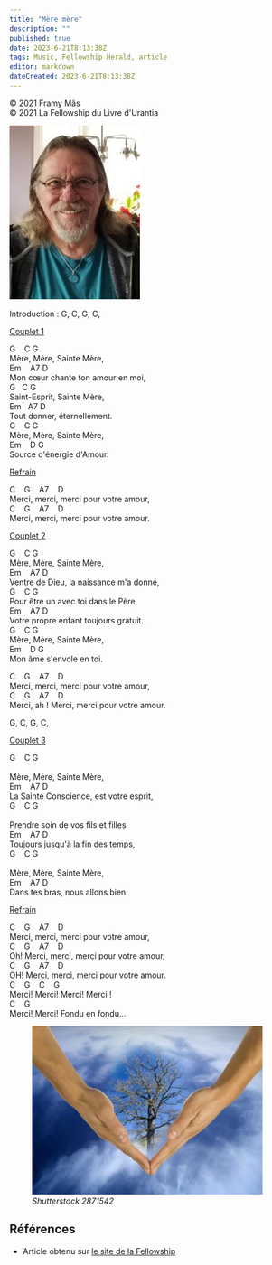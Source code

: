 ```yaml
---
title: "Mère mère"
description: ""
published: true
date: 2023-6-21T8:13:38Z
tags: Music, Fellowship Herald, article
editor: markdown
dateCreated: 2023-6-21T8:13:38Z
---
```


<p class="v-card v-sheet theme--light grey lighten-3 px-2">© 2021 Framy Mâs<br>© 2021 La Fellowship du Livre d'Urantia</p>


![](/image/article/Framy_Mas/Framy_Mas.jpg)

Introduction : G, C, G, C,

<ins>Couplet 1</ins>

G&nbsp;&nbsp;&nbsp;&nbsp;C&nbsp;G<br>
Mère, Mère, Sainte Mère,<br>
Em&nbsp;&nbsp;&nbsp;&nbsp;A7&nbsp;D<br>
Mon cœur chante ton amour en moi,<br>
G&nbsp;&nbsp;&nbsp;C&nbsp;G<br>
Saint-Esprit, Sainte Mère,<br>
Em&nbsp;&nbsp;&nbsp;A7&nbsp;D<br>
Tout donner, éternellement.<br>
G&nbsp;&nbsp;&nbsp;&nbsp;C&nbsp;G<br>
Mère, Mère, Sainte Mère,<br>
Em&nbsp;&nbsp;&nbsp;&nbsp;D&nbsp;G<br>
Source d'énergie d'Amour.<br>

<ins>Refrain</ins>

C&nbsp;&nbsp;&nbsp;&nbsp;G&nbsp;&nbsp;&nbsp;&nbsp;A7&nbsp;&nbsp;&nbsp;&nbsp;D<br>
Merci, merci, merci pour votre amour,<br>
C&nbsp;&nbsp;&nbsp;&nbsp;G&nbsp;&nbsp;&nbsp;&nbsp;A7&nbsp;&nbsp;&nbsp;&nbsp;D<br>
Merci, merci, merci pour votre amour.<br>

<ins>Couplet 2</ins>

G&nbsp;&nbsp;&nbsp;&nbsp;C&nbsp;G<br>
Mère, Mère, Sainte Mère,<br>
Em&nbsp;&nbsp;&nbsp;&nbsp;A7&nbsp;D<br>
Ventre de Dieu, la naissance m'a donné,<br>
G&nbsp;&nbsp;&nbsp;&nbsp;C&nbsp;G<br>
Pour être un avec toi dans le Père,<br>
Em&nbsp;&nbsp;&nbsp;&nbsp;A7&nbsp;D<br>
Votre propre enfant toujours gratuit.<br>
G&nbsp;&nbsp;&nbsp;&nbsp;C&nbsp;G<br>
Mère, Mère, Sainte Mère,<br>
Em&nbsp;&nbsp;&nbsp;&nbsp;D&nbsp;G<br>
Mon âme s'envole en toi.<br>

C&nbsp;&nbsp;&nbsp;&nbsp;G&nbsp;&nbsp;&nbsp;&nbsp;A7&nbsp;&nbsp;&nbsp;&nbsp;D<br>
Merci, merci, merci pour votre amour,<br>
C&nbsp;&nbsp;&nbsp;&nbsp;G&nbsp;&nbsp;&nbsp;&nbsp;A7&nbsp;&nbsp;&nbsp;&nbsp;D<br>
Merci, ah ! Merci, merci pour votre amour.<br>

G, C, G, C,

<ins>Couplet 3</ins>

G&nbsp;&nbsp;&nbsp;&nbsp;C&nbsp;G<br><br>
Mère, Mère, Sainte Mère,<br>
Em&nbsp;&nbsp;&nbsp;&nbsp;A7&nbsp;D<br>
La Sainte Conscience, est votre esprit,<br>
G&nbsp;&nbsp;&nbsp;&nbsp;C&nbsp;G<br><br>
Prendre soin de vos fils et filles<br>
Em&nbsp;&nbsp;&nbsp;&nbsp;A7&nbsp;D<br>
Toujours jusqu'à la fin des temps,<br>
G&nbsp;&nbsp;&nbsp;&nbsp;C&nbsp;G<br><br>
Mère, Mère, Sainte Mère,<br>
Em&nbsp;&nbsp;&nbsp;&nbsp;A7&nbsp;D<br>
Dans tes bras, nous allons bien.<br>

<ins>Refrain</ins>

C&nbsp;&nbsp;&nbsp;&nbsp;G&nbsp;&nbsp;&nbsp;&nbsp;A7&nbsp;&nbsp;&nbsp;&nbsp;D<br>
Merci, merci, merci pour votre amour,<br>
C&nbsp;&nbsp;&nbsp;&nbsp;G&nbsp;&nbsp;&nbsp;&nbsp;A7&nbsp;&nbsp;&nbsp;&nbsp;D<br>
Oh! Merci, merci, merci pour votre amour,<br>
C&nbsp;&nbsp;&nbsp;&nbsp;G&nbsp;&nbsp;&nbsp;&nbsp;A7&nbsp;&nbsp;&nbsp;&nbsp;D<br>
OH! Merci, merci, merci pour votre amour.<br>
C&nbsp;&nbsp;&nbsp;&nbsp;G&nbsp;&nbsp;&nbsp;&nbsp;C&nbsp;&nbsp;&nbsp;&nbsp;G<br>
Merci! Merci! Merci! Merci !<br>
C&nbsp;&nbsp;&nbsp;&nbsp;G&nbsp;&nbsp;&nbsp;&nbsp;<br>
Merci! Merci! Fondu en fondu...<br>


<figure id="Figure_1" class="image urantiapedia">
<img src="/image/article/Framy_Mas/001.jpg">
<figcaption><em>Shutterstock 2871542</em></figcaption>
</figure>

## Références

- Article obtenu sur [le site de la Fellowship](https://urantia-book.org/archive/newsletters/herald/)

